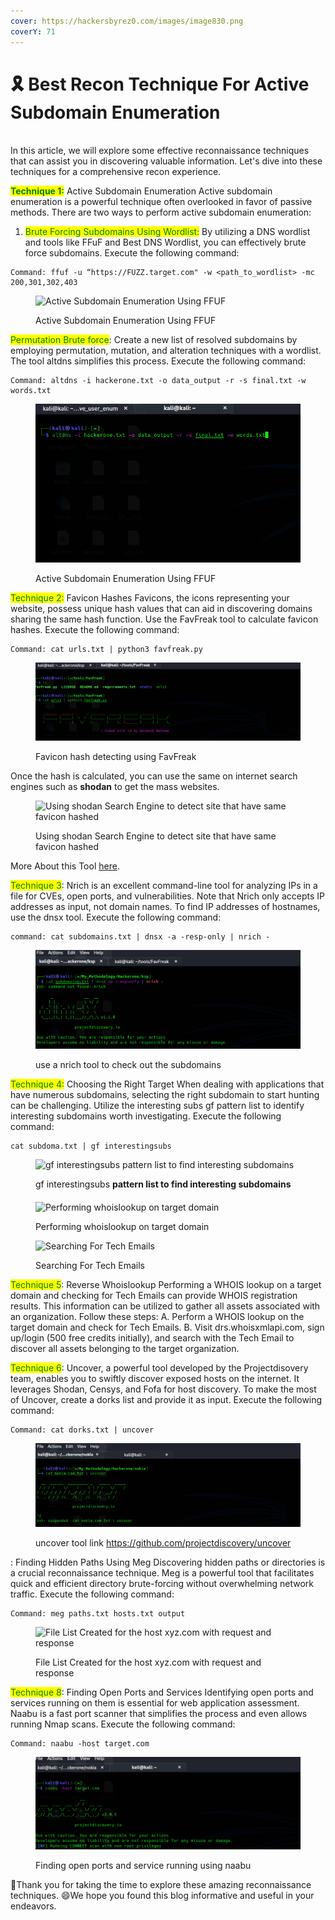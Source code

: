 ```yaml
---
cover: https://hackersbyrez0.com/images/image830.png
coverY: 71
---
```


# 🎗 Best Recon Technique For Active Subdomain Enumeration

\
In this article, we will explore some effective reconnaissance techniques that can assist you in discovering valuable information. Let's dive into these techniques for a comprehensive recon experience.

<mark style="color:green;">**Technique 1:**</mark> Active Subdomain Enumeration Active subdomain enumeration is a powerful technique often overlooked in favor of passive methods. There are two ways to perform active subdomain enumeration:

1. <mark style="color:green;">Brute Forcing Subdomains Using Wordlist:</mark> By utilizing a DNS wordlist and tools like FFuF and Best DNS Wordlist, you can effectively brute force subdomains. Execute the following command:

```
Command: ffuf -u “https://FUZZ.target.com" -w <path_to_wordlist> -mc 200,301,302,403
```

<figure><img src="https://miro.medium.com/max/720/1*6dHXrt4y2JSwyUbn2UufIQ.png" alt="Active Subdomain Enumeration Using FFUF"><figcaption><p>Active Subdomain Enumeration Using FFUF</p></figcaption></figure>

<mark style="color:green;">Permutation Brute force</mark>: Create a new list of resolved subdomains by employing permutation, mutation, and alteration techniques with a wordlist. The tool altdns simplifies this process. Execute the following command:

```markup
Command: altdns -i hackerone.txt -o data_output -r -s final.txt -w words.txt
```

<figure><img src="../.gitbook/assets/image (8).png" alt="Active Subdomain Enumeration Using FFUF"><figcaption><p>Active Subdomain Enumeration Using FFUF</p></figcaption></figure>

<mark style="color:green;">Technique 2:</mark> Favicon Hashes Favicons, the icons representing your website, possess unique hash values that can aid in discovering domains sharing the same hash function. Use the FavFreak tool to calculate favicon hashes. Execute the following command:

```
Command: cat urls.txt | python3 favfreak.py
```

<figure><img src="../.gitbook/assets/image (3).png" alt="Favicon hash detecting using FavFreak"><figcaption><p>Favicon hash detecting using FavFreak</p></figcaption></figure>

Once the hash is calculated, you can use the same on internet search engines such as **shodan** to get the mass websites.

<figure><img src="https://miro.medium.com/max/720/1*WXdimyHXCrOkWW_YtDTDOQ.png" alt="Using shodan Search Engine to detect site that have same favicon hashed"><figcaption><p>Using shodan Search Engine to detect site that have same favicon hashed</p></figcaption></figure>

More About this Tool [here](https://medium.com/@Asm0d3us/weaponizing-favicon-ico-for-bugbounties-osint-and-what-not-ace3c214e139).

<mark style="color:green;">Technique 3</mark>: Nrich is an excellent command-line tool for analyzing IPs in a file for CVEs, open ports, and vulnerabilities. Note that Nrich only accepts IP addresses as input, not domain names. To find IP addresses of hostnames, use the dnsx tool. Execute the following command:

```
command: cat subdomains.txt | dnsx -a -resp-only | nrich -
```

<figure><img src="../.gitbook/assets/image.png" alt="Using shodan Search Engine to detect site that have same favicon hashed"><figcaption><p>use a nrich tool to check out the subdomains </p></figcaption></figure>

<mark style="color:green;">Technique 4:</mark> Choosing the Right Target When dealing with applications that have numerous subdomains, selecting the right subdomain to start hunting can be challenging. Utilize the interesting subs gf pattern list to identify interesting subdomains worth investigating. Execute the following command:

```
cat subdoma.txt | gf interestingsubs
```

<figure><img src="https://miro.medium.com/max/720/1*TsN_DOGqFOX-CYv7G-Sbjw.png" alt="gf interestingsubs pattern list to find interesting subdomains"><figcaption><p>gf interestingsubs <strong>pattern list to find interesting subdomains</strong></p></figcaption></figure>

####

<figure><img src="https://miro.medium.com/max/720/1*Dz43T4JUM49M4vdpgSlCYw.png" alt="Performing whoislookup on target domain"><figcaption><p>Performing whoislookup on target domain</p></figcaption></figure>



<figure><img src="https://miro.medium.com/max/720/1*bVYAtg61mEC2Hg_oO1cevA.jpeg" alt="Searching For Tech Emails"><figcaption><p>Searching For Tech Emails</p></figcaption></figure>

<mark style="color:green;">Technique 5</mark>: Reverse Whoislookup Performing a WHOIS lookup on a target domain and checking for Tech Emails can provide WHOIS registration results. This information can be utilized to gather all assets associated with an organization. Follow these steps: A. Perform a WHOIS lookup on the target domain and check for Tech Emails. B. Visit drs.whoisxmlapi.com, sign up/login (500 free credits initially), and search with the Tech Email to discover all assets belonging to the target organization.

<mark style="color:green;">Technique 6</mark>: Uncover, a powerful tool developed by the Projectdisovery team, enables you to swiftly discover exposed hosts on the internet. It leverages Shodan, Censys, and Fofa for host discovery. To make the most of Uncover, create a dorks list and provide it as input. Execute the following command:

```
Command: cat dorks.txt | uncover
```

<figure><img src="../.gitbook/assets/image (1).png" alt=""><figcaption><p>uncover tool link <a href="https://github.com/projectdiscovery/uncover">https://github.com/projectdiscovery/uncover</a></p></figcaption></figure>



: Finding Hidden Paths Using Meg Discovering hidden paths or directories is a crucial reconnaissance technique. Meg is a powerful tool that facilitates quick and efficient directory brute-forcing without overwhelming network traffic. Execute the following command:

```
Command: meg paths.txt hosts.txt output
```

<figure><img src="https://miro.medium.com/max/720/1*hQwOzRPoo7zWDYUWvO0aoQ.png" alt="File List Created for the host xyz.com with request and response"><figcaption><p>File List Created for the host xyz.com with request and response</p></figcaption></figure>

<mark style="color:green;">Technique 8</mark>: Finding Open Ports and Services Identifying open ports and services running on them is essential for web application assessment. Naabu is a fast port scanner that simplifies the process and even allows running Nmap scans. Execute the following command:

```
Command: naabu -host target.com
```

<figure><img src="../.gitbook/assets/image (9).png" alt=""><figcaption><p>Finding open ports and service running using naabu</p></figcaption></figure>

:clap:Thank you for taking the time to explore these amazing reconnaissance techniques. :smile:We hope you found this blog informative and useful in your endeavors.
